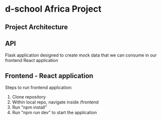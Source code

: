 # d-school Africa Project

## Project Architecture

## API 
Flask application designed to create mock data that we can consume in our frontend React application

## Frontend - React application

Steps to run frontend application:

1. Clone repository
2. Within local repo, navigate inside /frontend 
3. Run "npm install"
4. Run "npm run dev" to start the application
